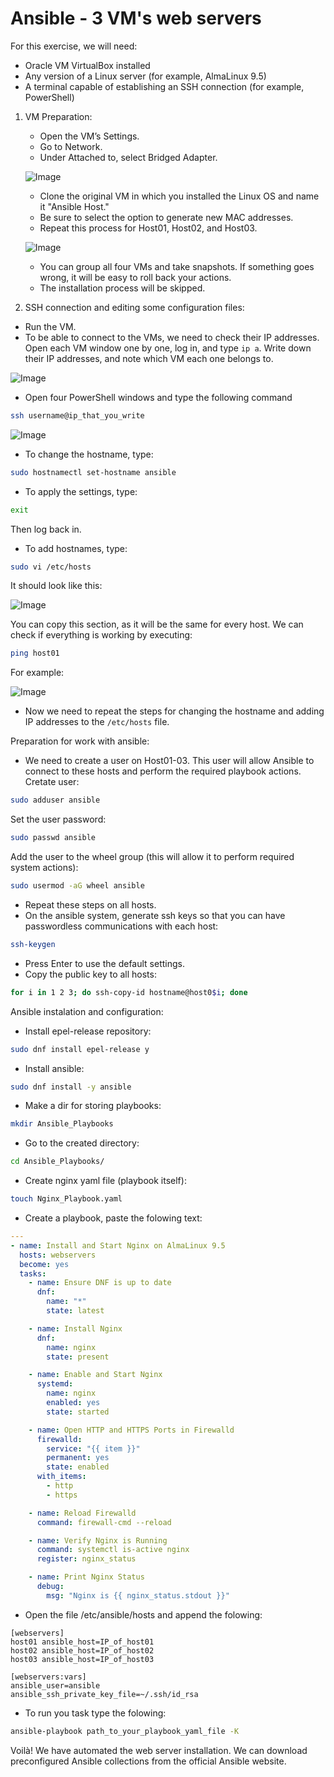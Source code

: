 # Ansible - 3 VM's web servers
For this exercise, we will need:

- Oracle VM VirtualBox installed
- Any version of a Linux server (for example, AlmaLinux 9.5)
- A terminal capable of establishing an SSH connection (for example, PowerShell)

1. VM Preparation:
    - Open the VM’s Settings.
    - Go to Network.
    - Under Attached to, select Bridged Adapter.

    ![Image](https://github.com/user-attachments/assets/59365b7b-fb16-48c7-bcad-865a05a1b0eb)
 
    - Clone the original VM in which you installed the Linux OS and name it "Ansible Host."
    - Be sure to select the option to generate new MAC addresses.
    - Repeat this process for Host01, Host02, and Host03.

    ![Image](https://github.com/user-attachments/assets/f4c54ee4-1927-47ae-9558-334c47e512f6)

    - You can group all four VMs and take snapshots. If something goes wrong, it will be easy to roll back your actions.
    - The installation process will be skipped.
  
2. SSH connection and editing some configuration files:
- Run the VM.
- To be able to connect to the VMs, we need to check their IP addresses. Open each VM window one by one, log in, and type `ip a`. Write down their IP addresses, and note which VM each one belongs to. 

![Image](https://github.com/user-attachments/assets/87d11c4f-a82e-4aeb-b91e-ff5a6f3abc45)

- Open four PowerShell windows and type the following command

```bash
ssh username@ip_that_you_write
```

![Image](https://github.com/user-attachments/assets/6b728742-bbda-413f-a385-3ef3834629fa)

- To change the hostname, type:
```bash
sudo hostnamectl set-hostname ansible
```
- To apply the settings, type:
 ```bash
exit
```
Then log back in.
- To add hostnames, type:
 ```bash
sudo vi /etc/hosts
```
It should look like this:

![Image](https://github.com/user-attachments/assets/9b9b653b-0350-43ed-96cb-e1201d1e8e3b)

You can copy this section, as it will be the same for every host. We can check if everything is working by executing:
```bash
ping host01
```
For example:

![Image](https://github.com/user-attachments/assets/25f0dba6-c47f-47b4-94f8-4e11b1ac5769)

- Now we need to repeat the steps for changing the hostname and adding IP addresses to the `/etc/hosts` file.
 
Preparation for work with ansible:

- We need to create a user on Host01-03. This user will allow Ansible to connect to these hosts and perform the required playbook actions.
Cretate user:
 ```bash
sudo adduser ansible
```
Set the user password: 
```bash
sudo passwd ansible
```
Add the user to the wheel group (this will allow it to perform required system actions):
 ```bash
 sudo usermod -aG wheel ansible
``` 
- Repeat these steps on all hosts.
- On the ansible system, generate ssh keys so that you can have passwordless communications with each host:
```bash
ssh-keygen
```
- Press Enter to use the default settings.
- Copy the public key to all hosts:
```bash
for i in 1 2 3; do ssh-copy-id hostname@host0$i; done
```

Ansible instalation and configuration:

- Install epel-release repository:
```bash
sudo dnf install epel-release y
```
- Install ansible:
```bash
sudo dnf install -y ansible
```
- Make a dir for storing playbooks:
```bash
mkdir Ansible_Playbooks
```
- Go to the created directory:
```bash
cd Ansible_Playbooks/
```
- Create nginx yaml file (playbook itself):
 ```bash
touch Nginx_Playbook.yaml
```
- Create a playbook, paste the folowing text:
```yaml
---
- name: Install and Start Nginx on AlmaLinux 9.5
  hosts: webservers
  become: yes
  tasks:
    - name: Ensure DNF is up to date
      dnf:
        name: "*"
        state: latest

    - name: Install Nginx
      dnf:
        name: nginx
        state: present

    - name: Enable and Start Nginx
      systemd:
        name: nginx
        enabled: yes
        state: started

    - name: Open HTTP and HTTPS Ports in Firewalld
      firewalld:
        service: "{{ item }}"
        permanent: yes
        state: enabled
      with_items:
        - http
        - https

    - name: Reload Firewalld
      command: firewall-cmd --reload

    - name: Verify Nginx is Running
      command: systemctl is-active nginx
      register: nginx_status

    - name: Print Nginx Status
      debug:
        msg: "Nginx is {{ nginx_status.stdout }}"
```
- Open the file /etc/ansible/hosts and append the folowing:
```
[webservers]
host01 ansible_host=IP_of_host01
host02 ansible_host=IP_of_host02
host03 ansible_host=IP_of_host03

[webservers:vars]
ansible_user=ansible
ansible_ssh_private_key_file=~/.ssh/id_rsa

```
- To run you task type the folowing:
```bash
ansible-playbook path_to_your_playbook_yaml_file -K
```

Voilà! We have automated the web server installation. We can download preconfigured Ansible collections from the official Ansible website.
